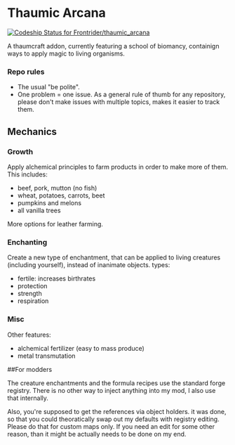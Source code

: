 # Thaumic Arcana
[ ![Codeship Status for Frontrider/thaumic_arcana](https://app.codeship.com/projects/3f097430-8095-0136-a0a6-525bda1a386a/status?branch=master)](https://app.codeship.com/projects/301567)

A thaumcraft addon, currently featuring a school of biomancy, containign ways to apply magic to living organisms.

### Repo rules
* The usual "be polite".
* One problem = one issue. As a general rule of thumb for any repository, please don't make issues with multiple topics, makes it easier to track them.

## Mechanics

### Growth

Apply alchemical principles to farm products in order to make more of them. This includes:
* beef, pork, mutton (no fish)
* wheat, potatoes, carrots, beet
* pumpkins and melons
* all vanilla trees

More options for leather farming.

### Enchanting

Create a new type of enchantment, that can be applied to living creatures (including yourself), instead of inanimate objects.
types:
* fertile: increases birthrates
* protection
* strength
* respiration

### Misc

Other features:
* alchemical fertilizer (easy to mass produce)
* metal transmutation


##For modders

The creature enchantments and the formula recipes use the standard forge registry. There is no other way to inject anything into my mod, I also use that internally.

Also, you're supposed to get the references via object holders. it was done, so that you could theoratically swap out my defaults with registry editing. Please do that for custom maps only. If you need an edit for some other reason, than it might be actually needs to be done on my end.
 
